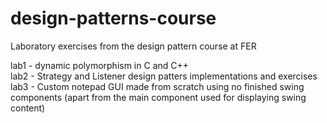 # design-patterns-course
Laboratory exercises from the design pattern course at FER

lab1 - dynamic polymorphism in C and C++  
lab2 - Strategy and Listener design patters implementations and exercises  
lab3 - Custom notepad GUI made from scratch using no finished swing components (apart from the main component used for displaying swing content)  
